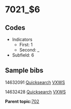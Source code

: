 # 7021\_$6

## Codes

-   Indicators
    -   First: 1
    -   Second: \_
-   Subfield: 6

## Sample bibs

14632091 [Quicksearch](https://search.library.yale.edu/catalog/14632091) [VXWS](http://prodorbis.library.yale.edu:7014/vxws/GetHoldingsService?bibId=14632091)

14632428 [Quicksearch](https://search.library.yale.edu/catalog/14632428) [VXWS](http://prodorbis.library.yale.edu:7014/vxws/GetHoldingsService?bibId=14632428)

**Parent topic:**[702](../../tags/702/702.md)

